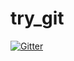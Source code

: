 try_git
=======

[![Gitter](https://badges.gitter.im/Join%20Chat.svg)](https://gitter.im/kbsbng/try_git?utm_source=badge&utm_medium=badge&utm_campaign=pr-badge&utm_content=badge)
